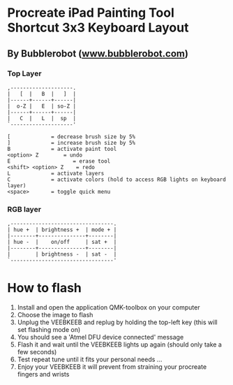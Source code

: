 
  # Procreate iPad Painting Tool Shortcut 3x3 Keyboard Layout
  ## By Bubblerobot (www.bubblerobot.com)
  
  ### Top Layer
  ```
  ,--------------------.
  |   [  |   B  |   ]  |
  |------+------+------|
  |  o-Z |   E  | so-Z |
  |------+------+------|
  |   C  |   L  |  sp  |
  `--------------------'
 
  [ 			= decrease brush size by 5%
  ] 			= increase brush size by 5%
  B 			= activate paint tool
  <option> Z 		= undo
  E                    = erase tool
  <shift> <option> Z 	= redo
  L 			= activate layers
  C 			= activate colors (hold to access RGB lights on keyboard layer)
  <space>	  	= toggle quick menu
  ```
  ### RGB layer
  ```
  ,---------------------------------.
  | hue +  | brightness +  | mode + |
  |--------+---------------+--------|
  | hue -  |    on/off     | sat +  |
  |--------+---------------+--------|
  |        | brightness -  | sat -  |
  `---------------------------------'
```
  
 # How to flash
 
  1) Install and open the application QMK-toolbox on your computer
  2) Choose the image to flash 
  3) Unplug the VEEBKEEB and replug by holding the top-left key (this will set flashing mode on)
  4) You should see a 'Atmel DFU device connected' message
  5) Flash it and wait until the VEEBKEEB lights up again (should only take a few seconds)
  6) Test repeat tune until it fits your personal needs ...
  7) Enjoy your VEEBKEEB it will prevent from straining your procreate fingers and wrists
